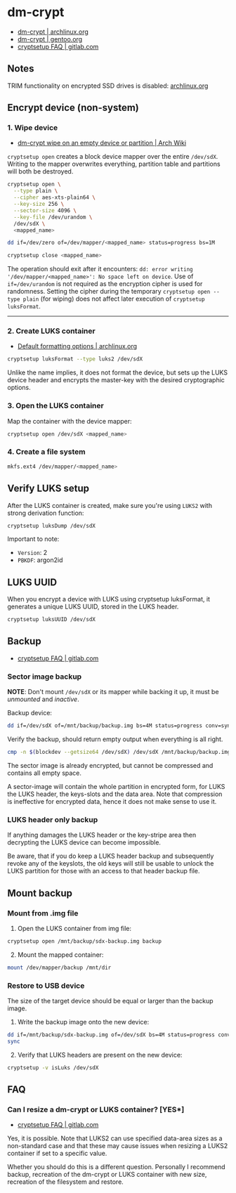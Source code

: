 # dm-crypt

- [dm-crypt | archlinux.org](https://wiki.archlinux.org/title/Dm-crypt)
- [dm-crypt | gentoo.org](https://wiki.gentoo.org/wiki/Dm-crypt)
- [cryptsetup FAQ | gitlab.com](https://gitlab.com/cryptsetup/cryptsetup/-/wikis/FrequentlyAskedQuestions)

## Notes

TRIM functionality on encrypted SSD drives is disabled: [archlinux.org](https://wiki.archlinux.org/title/Dm-crypt/Specialties#Discard/TRIM_support_for_solid_state_drives_(SSD))

## Encrypt device (non-system)

### 1. Wipe device

- [dm-crypt wipe on an empty device or partition | Arch Wiki](https://wiki.archlinux.org/title/Dm-crypt/Drive_preparation#dm-crypt_wipe_on_an_empty_device_or_partition)

`cryptsetup open` creates a block device mapper over the entire `/dev/sdX`. Writing to the mapper overwrites everything, partition table and partitions will both be destroyed.

```bash
cryptsetup open \
  --type plain \
  --cipher aes-xts-plain64 \
  --key-size 256 \
  --sector-size 4096 \
  --key-file /dev/urandom \
  /dev/sdX \
  <mapped_name>

dd if=/dev/zero of=/dev/mapper/<mapped_name> status=progress bs=1M

cryptsetup close <mapped_name>
```


The operation should exit after it encounters: `dd: error writing '/dev/mapper/<mapped_name>': No space left on device`.
Use of `if=/dev/urandom` is not required as the encryption cipher is used for randomness.
Setting the cipher during the temporary `cryptsetup open --type plain` (for wiping) does not affect later execution of `cryptsetup luksFormat`.

---

### 2. Create LUKS container

- [Default formatting options | archlinux.org](https://wiki.archlinux.org/index.php/dm-crypt/Device_encryption#Encryption_options_with_dm-crypt)

```bash
cryptsetup luksFormat --type luks2 /dev/sdX
```

Unlike the name implies, it does not format the device, but sets up the LUKS device header and encrypts the master-key
with the desired cryptographic options.

### 3. Open the LUKS container

Map the container with the device mapper:

```bash
cryptsetup open /dev/sdX <mapped_name>
```

### 4. Create a file system

```bash
mkfs.ext4 /dev/mapper/<mapped_name>
```

## Verify LUKS setup


After the LUKS container is created, make sure you're using `LUKS2` with strong derivation function:

```bash
cryptsetup luksDump /dev/sdX
```

Important to note:
- `Version`: 2
- `PBKDF`: argon2id

## LUKS UUID

When you encrypt a device with LUKS using cryptsetup luksFormat, it generates a unique LUKS UUID, stored in the LUKS header.

```bash
cryptsetup luksUUID /dev/sdX
```

## Backup

- [cryptsetup FAQ | gitlab.com](https://gitlab.com/cryptsetup/cryptsetup/wikis/FrequentlyAskedQuestions#6-backup-and-data-recovery)

### Sector image backup

**NOTE**: Don't mount `/dev/sdX` or its mapper while backing it up, it must be *unmounted* and *inactive*.

Backup device:

```bash
dd if=/dev/sdX of=/mnt/backup/backup.img bs=4M status=progress conv=sync,noerror
```

Verify the backup, should return empty output when everything is all right.

```bash
cmp -n $(blockdev --getsize64 /dev/sdX) /dev/sdX /mnt/backup/backup.img
```

The sector image is already encrypted, but cannot be compressed and contains all empty space.

A sector-image will contain the whole partition in encrypted form, for LUKS the LUKS header, the keys-slots and the data area.
Note that compression is ineffective for encrypted data, hence it does not make sense to use it.

### LUKS header only backup

If anything damages the LUKS header or the key-stripe area then decrypting the LUKS device can become impossible.

Be aware, that if you do keep a LUKS header backup and subsequently revoke any of the keyslots, the old keys will still be usable to unlock the LUKS partition for those with an access to that header backup file.

## Mount backup

### Mount from .img file

1. Open the LUKS container from img file:

```bash
cryptsetup open /mnt/backup/sdx-backup.img backup
```

2. Mount the mapped container:

```bash
mount /dev/mapper/backup /mnt/dir
```

### Restore to USB device

The size of the target device should be equal or larger than the backup image.

1. Write the backup image onto the new device:

```bash
dd if=/mnt/backup/sdx-backup.img of=/dev/sdX bs=4M status=progress conv=sync,noerror
sync
```

2. Verify that LUKS headers are present on the new device:

```bash
cryptsetup -v isLuks /dev/sdX
```

## FAQ

### Can I resize a dm-crypt or LUKS container? [YES*]

- [cryptsetup FAQ | gitlab.com](https://gitlab.com/cryptsetup/cryptsetup/-/wikis/FrequentlyAskedQuestions#2-setup)

Yes, it is possible. Note that LUKS2 can use specified data-area sizes as a non-standard case and that these
may cause issues when resizing a LUKS2 container if set to a specific value.

Whether you should do this is a different question.
Personally I recommend backup, recreation of the dm-crypt or LUKS container with new size, recreation of the filesystem and restore.
